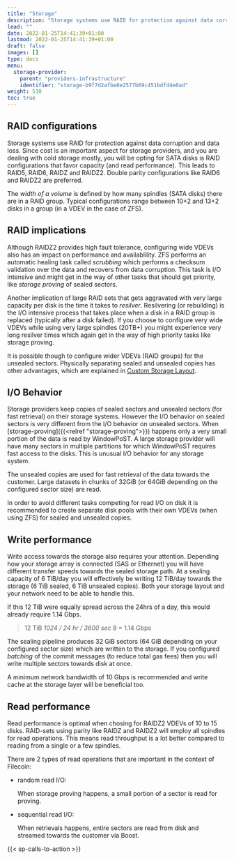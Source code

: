 ```yaml
---
title: "Storage"
description: "Storage systems use RAID for protection against data corruption and data loss. Storage providers are concerned with costs and therefore must choose the correct systems."
lead: ""
date: 2022-01-25T14:41:39+01:00
lastmod: 2022-01-25T14:41:39+01:00
draft: false
images: []
type: docs
menu:
  storage-provider:
    parent: "providers-infrastructure"
    identifier: "storage-b9f7d2afbe8e2577b69c451bdfd4e0ad"
weight: 510
toc: true
---
```


## RAID configurations

Storage systems use RAID for protection against data corruption and data loss. Since cost is an important aspect for storage providers, and you are dealing with cold storage mostly, you will be opting for SATA disks is RAID configurations that favor capacity (and read performance). This leads to RAID5, RAID6, RAIDZ and RAIDZ2. Double parity configurations like RAID6 and RAIDZ2 are preferred.

The _width of a volume_ is defined by how many spindles (SATA disks) there are in a RAID group. Typical configurations range between 10+2 and 13+2 disks in a group (in a VDEV in the case of ZFS).

## RAID implications

Although RAIDZ2 provides high fault tolerance, configuring wide VDEVs also has an impact on performance and availablility. ZFS performs an automatic healing task called _scrubbing_ which performs a checksum validation over the data and recovers from data corruption. This task is I/O intensive and might get in the way of other tasks that should get priority, like _storage proving_ of sealed sectors.

Another implication of large RAID sets that gets aggravated with very large capacity per disk is the time it takes to _resilver_. Resilvering (or rebuilding) is the I/O intensive process that takes place when a disk in a RAID group is replaced (typically after a disk failed). If you choose to configure very wide VDEVs while using very large spindles (20TB+) you might experience very long resilver times which again get in the way of high priority tasks like storage proving.

It is possible though to configure wider VDEVs (RAID groups) for the unsealed sectors. Physically separating sealed and unsealed copies has other advantages, which are explained in [Custom Storage Layout](https://lotus.filecoin.io/storage-providers/operate/custom-storage-layout/).

## I/O Behavior

Storage providers keep copies of sealed sectors and unsealed sectors (for fast retrieval) on their storage systems. However the I/O behavior on sealed sectors is very different from the I/O behavior on unsealed sectors.
When [storage-proving]({{<relref "storage-proving">}}) happens only a very small portion of the data is read by WindowPoST. A large storage provider will have many sectors in multiple partitions for which WindowPoST requires fast access to the disks. This is unusual I/O behavior for any storage system.

The unsealed copies are used for fast retrieval of the data towards the customer. Large datasets in chunks of 32GiB (or 64GiB depending on the configured sector size) are read.

In order to avoid different tasks competing for read I/O on disk it is recommended to create separate disk pools with their own VDEVs (when using ZFS) for sealed and unsealed copies.

## Write performance

Write access towards the storage also requires your attention. Depending how your storage array is connected (SAS or Ethernet) you will have different transfer speeds towards the sealed storage path. At a sealing capacity of 6 TiB/day you will effectively be writing 12 TiB/day towards the storage (6 TiB sealed, 6 TiB unsealed copies). Both your storage layout and your network need to be able to handle this.

If this 12 TiB were equally spread across the 24hrs of a day, this would already require 1.14 Gbps.

> 12 TiB _1024 / 24 hr / 3600 sec_ 8 = 1.14 Gbps

The sealing pipeline produces 32 GiB sectors (64 GiB depending on your configured sector size) which are written to the storage. If you configured _batching_ of the commit messages (to reduce total gas fees) then you will write multiple sectors towards disk at once.

A minimum network bandwidth of 10 Gbps is recommended and write cache at the storage layer will be beneficial too.

## Read performance

Read performance is optimal when chosing for RAIDZ2 VDEVs of 10 to 15 disks. RAID-sets using parity like RAIDZ and RAIDZ2 will employ all spindles for read operations. This means read throughput is a lot better compared to reading from a single or a few spindles.

There are 2 types of read operations that are important in the context of Filecoin:

- random read I/O:

  When storage proving happens, a small portion of a sector is read for proving.

- sequential read I/O:

  When retrievals happens, entire sectors are read from disk and streamed towards the customer via Boost.

{{< sp-calls-to-action >}}
